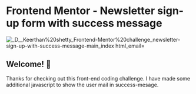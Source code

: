 # Frontend Mentor - Newsletter sign-up form with success message

![_D__Keerthan%20shetty_Frontend-Mentor%20challenge_newsletter-sign-up-with-success-message-main_index html_email=](https://github.com/Keerthan-Shetty/Newsletter-sign-up-with-success-message/assets/148765345/f3b18a0c-c602-4ed2-aea4-66f63f1185be)

## Welcome! 👋

Thanks for checking out this front-end coding challenge.
I have made some additional javascript to show the user mail in success-mesage.


